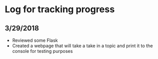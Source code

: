 # Log for tracking progress

## 3/29/2018
- Reviewed some Flask
- Created a webpage that will take a take in a topic and print it to the console for testing purposes
